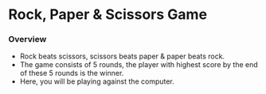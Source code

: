# Rock, Paper & Scissors Game
### Overview
- Rock beats scissors, scissors beats paper & paper beats rock.
- The game consists of 5 rounds, the player with highest score by the end of these 5 rounds is the winner.
- Here, you will be playing against the computer.
